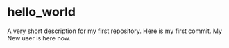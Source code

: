 # hello_world
A very short description for my first repository.
Here is my first commit.
My New user is here now.
